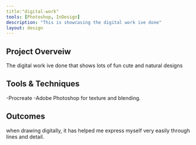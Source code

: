 ```yaml
---
title:"digital-work"
tools: [Photoshop, InDesign]
description: "This is showcasing the digital work ive done"
layout: design
---
```


## Project Overveiw

The digital work ive done that shows lots of fun cute and natural designs 

## Tools & Techniques 

-Procreate 
-Adobe Photoshop for texture and blending.

## Outcomes

when drawing digitally, it has helped me express myself very easily through lines and detail.

